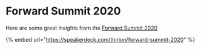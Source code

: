 # Forward Summit 2020

Here are some great insights from the [Forward Summit 2020](https://fwd-summit.com)

{% embed url="https://speakerdeck.com/thirion/forward-summit-2020" %}

